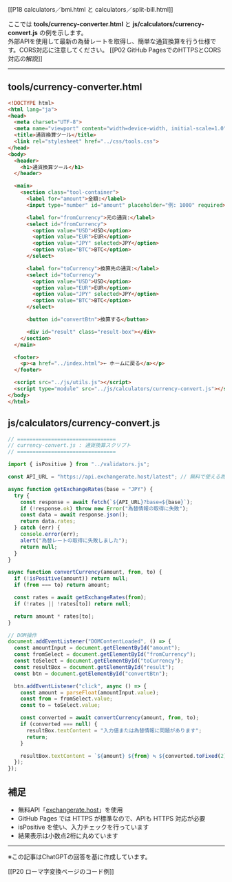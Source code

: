 [[P18 calculators／bmi.html と calculators／split-bill.html]]


ここでは **tools/currency-converter.html** と **js/calculators/currency-convert.js** の例を示します。  
外部APIを使用して最新の為替レートを取得し、簡単な通貨換算を行う仕様です。CORS対応に注意してください。
[[P02 GitHub PagesでのHTTPSとCORS対応の解説]]


---

## tools/currency-converter.html

```html
<!DOCTYPE html>
<html lang="ja">
<head>
  <meta charset="UTF-8">
  <meta name="viewport" content="width=device-width, initial-scale=1.0">
  <title>通貨換算ツール</title>
  <link rel="stylesheet" href="../css/tools.css">
</head>
<body>
  <header>
    <h1>通貨換算ツール</h1>
  </header>

  <main>
    <section class="tool-container">
      <label for="amount">金額:</label>
      <input type="number" id="amount" placeholder="例: 1000" required>

      <label for="fromCurrency">元の通貨:</label>
      <select id="fromCurrency">
        <option value="USD">USD</option>
        <option value="EUR">EUR</option>
        <option value="JPY" selected>JPY</option>
        <option value="BTC">BTC</option>
      </select>

      <label for="toCurrency">換算先の通貨:</label>
      <select id="toCurrency">
        <option value="USD">USD</option>
        <option value="EUR">EUR</option>
        <option value="JPY" selected>JPY</option>
        <option value="BTC">BTC</option>
      </select>

      <button id="convertBtn">換算する</button>

      <div id="result" class="result-box"></div>
    </section>
  </main>

  <footer>
    <p><a href="../index.html">← ホームに戻る</a></p>
  </footer>

  <script src="../js/utils.js"></script>
  <script type="module" src="../js/calculators/currency-convert.js"></script>
</body>
</html>
```

## js/calculators/currency-convert.js
```js
// ================================
// currency-convert.js : 通貨換算スクリプト
// ================================

import { isPositive } from "../validators.js";

const API_URL = "https://api.exchangerate.host/latest"; // 無料で使える為替API

async function getExchangeRates(base = "JPY") {
  try {
    const response = await fetch(`${API_URL}?base=${base}`);
    if (!response.ok) throw new Error("為替情報の取得に失敗");
    const data = await response.json();
    return data.rates;
  } catch (err) {
    console.error(err);
    alert("為替レートの取得に失敗しました");
    return null;
  }
}

async function convertCurrency(amount, from, to) {
  if (!isPositive(amount)) return null;
  if (from === to) return amount;

  const rates = await getExchangeRates(from);
  if (!rates || !rates[to]) return null;

  return amount * rates[to];
}

// DOM操作
document.addEventListener("DOMContentLoaded", () => {
  const amountInput = document.getElementById("amount");
  const fromSelect = document.getElementById("fromCurrency");
  const toSelect = document.getElementById("toCurrency");
  const resultBox = document.getElementById("result");
  const btn = document.getElementById("convertBtn");

  btn.addEventListener("click", async () => {
    const amount = parseFloat(amountInput.value);
    const from = fromSelect.value;
    const to = toSelect.value;

    const converted = await convertCurrency(amount, from, to);
    if (converted === null) {
      resultBox.textContent = "入力値または為替情報に問題があります";
      return;
    }

    resultBox.textContent = `${amount} ${from} ≒ ${converted.toFixed(2)} ${to}`;
  });
});
```

## 補足
- 無料API「[exchangerate.host](https://exchangerate.host/)」を使用
- GitHub Pages では HTTPS が標準なので、APIも HTTPS 対応が必要
- isPositive を使い、入力チェックを行っています
- 結果表示は小数点2桁に丸めています

---

※この記事はChatGPTの回答を基に作成しています。

[[P20 ローマ字変換ページのコード例]]